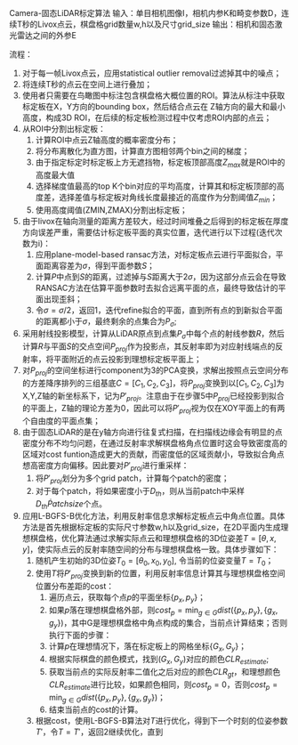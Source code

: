 Camera-固态LiDAR标定算法
输入：单目相机图像I，相机内参K和畸变参数D，连续T秒的Livox点云，棋盘格grid数量w,h以及尺寸grid_size
输出：相机和固态激光雷达之间的外参E

流程：
1. 对于每一帧Livox点云，应用statistical outlier removal过滤掉其中的噪点；
2. 将连续T秒的点云在空间上进行叠加；
3. 使用者只需要在鸟瞰图中标注包含棋盘格大概位置的ROI。算法从标注中获取标定板在X，Y方向的bounding box，然后结合点云在
Z轴方向的最大和最小高度，构成3D ROI，在后续的标定板检测过程中仅考虑ROI内部的点云；
4. 从ROI中分割出标定板：
	1. 计算ROI中点云Z轴高度的概率密度分布；
	2. 将分布离散化为直方图，计算直方图相邻两个bin之间的梯度；
	3. 由于指定标定时标定板上方无遮挡物，标定板顶部高度$Z_{max}$就是ROI中的高度最大值
	4. 选择梯度值最高的top K个bin对应的平均高度，计算其和标定板顶部的高度差，选择差值与标定板对角线长度最接近的高度作为分割阈值$Z_{min}$；
	5. 使用高度阈值(ZMIN,ZMAX)分割出标定板；
 5. 由于livox在轴向测量的距离方差较大，经过时间堆叠之后得到的标定板在厚度方向误差严重，需要估计标定板平面的真实位置，迭代进行以下过程(迭代次数为i)：
	 1. 应用plane-model-based ransac方法，对标定板点云进行平面拟合，平面距离容差为$\sigma$，得到平面参数$S$；
	 2. 计算$P$中点到$S$的距离，过滤掉与$S$距离大于$2\sigma$，因为这部分点云会在导致RANSAC方法在估算平面参数时去拟合远离平面的点，最终导致估计的平面出现歪斜；
	 3. 令$\sigma = \sigma / 2$，返回1，迭代refine拟合的平面，直到所有点的到新拟合平面的距离都小于$\sigma$，最终剩余的点集合为$P_{\sigma}$;
 6. 采用射线投影模型，计算从LiDAR原点到点集$P_{\sigma}$中每个点的射线参数$R$，然后计算$R$与平面$S$的交点空间$P_{proj}$作为投影点，其反射率即为对应射线端点的反射率，将平面附近的点云投影到理想标定板平面上；
 7. 对$P_{proj}$的空间坐标进行component为3的PCA变换，求解出按照点云空间分布的方差降序排列的三组基底$C = [C_1,C_2,C_3]$，将$P_{proj}$变换到以$[C_1,C_2,C_3]$为X,Y,Z轴的新坐标系下，记为$P'_{proj}$。注意由于在步骤5中$P_{proj}$已经投影到拟合的平面上，Z轴的理论方差为0，因此可以将$P'_{proj}$视为仅在XOY平面上的有两个自由度的平面点集；
 8. 由于固态LiDAR的是在y轴方向进行往复式扫描，在扫描线边缘会有明显的点密度分布不均匀问题，在通过反射率求解棋盘格角点位置时这会导致密度高的区域对cost funtion造成更大的贡献，而密度低的区域贡献小，导致拟合角点想高密度方向偏移。因此要对$P'_{proj}$进行重采样：
	 1. 将$P'_{proj}$划分为多个grid patch，计算每个patch的密度；
	 2. 对于每个patch，将如果密度小于$D_{th}$，则从当前patch中采样$D_{th} \dot Patchsize$个点。
 9. 应用L-BGFS-B优化方法，利用反射率信息求解标定板点云中角点位置。具体方法是首先根据标定板的实际尺寸参数w,h以及grid_size，在2D平面内生成理想棋盘格，优化算法通过求解实际点云和理想棋盘格的3D位姿差$T=[\theta, x,y]$，使实际点云的反射率随空间的分布与理想棋盘格一致。具体步骤如下：
 	 1. 随机产生初始的3D位姿$T_0=[\theta_0, x_0,y_0]$, 令当前的位姿变量$T=T_0$；
 	 2. 使用$T$将$P'_{proj}$变换到新的位置，利用反射率信息计算其与理想棋盘格空间位置分布差距的cost：
	 	 1. 遍历点云，获取每个点$p$的平面坐标$\{p_x,p_y\}$；
	 	 2. 如果$p$落在理想棋盘格外部，则$cost_p=\min_{g \in G} dist(\{p_x,p_y\}, \{g_x,g_y\})$，其中G是理想棋盘格中角点构成的集合，当前点计算结束；否则执行下面的步骤：
	 	 3. 计算$p$在理想情况下，落在标定板上的网格坐标$\{G_x,G_y\}$；
	 	 4. 根据实际棋盘的颜色模式，找到$(G_x,G_y)$对应的颜色$CLR_{estimate}$;
	 	 5. 获取当前点的实际反射率二值化之后对应的颜色$CLR_{gt}$，和理想颜色$CLR_{estimate}$进行比较，如果颜色相同，则$cost_p=0$，否则$cost_p=\min_{g \in G} dist(\{p_x,p_y\}, \{g_x,g_y\})$；
	 	 6. 结束当前点的cost的计算。
	  3. 根据cost，使用L-BGFS-B算法对$T$进行优化，得到下一个时刻的位姿参数$T'$，令$T=T'$，返回2继续优化，直到